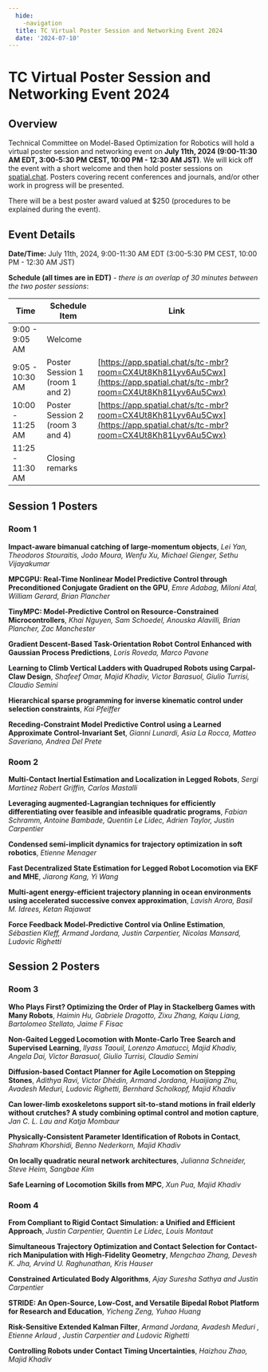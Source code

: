 ```yaml
---
  hide:
    -navigation
  title: TC Virtual Poster Session and Networking Event 2024
  date: '2024-07-10'
---
```


# TC Virtual Poster Session and Networking Event 2024

## Overview

Technical Committee on Model-Based Optimization for Robotics will hold a virtual poster session and networking event on **July 11th, 2024 (9:00-11:30 AM EDT, 3:00-5:30 PM CEST, 10:00 PM - 12:30 AM JST)**. We will kick off the event with a short welcome and then hold poster sessions on [spatial.chat](https://app.spatial.chat/s/tc-mbr?room=CX4Ut8Kh81Lyv6Au5Cwx). Posters covering recent conferences and journals, and/or other work in progress will be presented.

There will be a best poster award valued at $250 (procedures to be explained during the event).

## Event Details

**Date/Time:** July 11th, 2024, 9:00-11:30 AM EDT (3:00-5:30 PM CEST, 10:00 PM - 12:30 AM JST)

**Schedule (all times are in EDT)** - *there is an overlap of 30 minutes between the two poster sessions*:

| Time | Schedule Item | Link |
| ----------- | ----------- | ----------- |
| 9:00 - 9:05 AM | Welcome |  |
| 9:05 - 10:30 AM | Poster Session 1 (room 1 and 2) | [https://app.spatial.chat/s/tc-mbr?room=CX4Ut8Kh81Lyv6Au5Cwx](https://app.spatial.chat/s/tc-mbr?room=CX4Ut8Kh81Lyv6Au5Cwx) |
| 10:00 - 11:25 AM | Poster Session 2 (room 3 and 4) | [https://app.spatial.chat/s/tc-mbr?room=CX4Ut8Kh81Lyv6Au5Cwx](https://app.spatial.chat/s/tc-mbr?room=CX4Ut8Kh81Lyv6Au5Cwx) |
| 11:25 - 11:30 AM | Closing remarks | |

## Session 1 Posters

### Room 1

**Impact-aware bimanual catching of large-momentum objects**, *Lei Yan, Theodoros Stouraitis, João Moura, Wenfu Xu, Michael Gienger, Sethu Vijayakumar*

**MPCGPU: Real-Time Nonlinear Model Predictive Control through Preconditioned Conjugate Gradient on the GPU**, *Emre Adabag, Miloni Atal, William Gerard, Brian Plancher*

**TinyMPC: Model-Predictive Control on Resource-Constrained Microcontrollers**, *Khai Nguyen, Sam Schoedel, Anouska Alavilli, Brian Plancher, Zac Manchester*

**Gradient Descent-Based Task-Orientation Robot Control Enhanced with Gaussian Process Predictions**, *Loris Roveda, Marco Pavone*

**Learning to Climb Vertical Ladders with Quadruped Robots using Carpal-Claw Design**, *Shafeef Omar, Majid Khadiv, Victor Barasuol, Giulio Turrisi, Claudio Semini*

**Hierarchical sparse programming for inverse kinematic control under selection constraints**, *Kai Pfeiffer*

**Receding-Constraint Model Predictive Control using a Learned Approximate Control-Invariant Set**, *Gianni Lunardi, Asia La Rocca, Matteo Saveriano, Andrea Del Prete*

### Room 2

**Multi-Contact Inertial Estimation and Localization in Legged Robots**, *Sergi Martinez Robert Griffin, Carlos Mastalli*

**Leveraging augmented-Lagrangian techniques for efficiently differentiating over feasible and infeasible quadratic programs**, *Fabian Schramm, Antoine Bambade, Quentin Le Lidec, Adrien Taylor, Justin Carpentier*

**Condensed semi-implicit dynamics for trajectory optimization in soft robotics**, *Etienne Menager*

**Fast Decentralized State Estimation for Legged Robot Locomotion via EKF and MHE**, *Jiarong Kang, Yi Wang*

**Multi-agent energy-efficient trajectory planning in ocean environments using accelerated successive convex approximation**, *Lavish Arora, Basil M. Idrees, Ketan Rajawat*

**Force Feedback Model-Predictive Control via Online Estimation**, *Sébastien Kleff, Armand Jordana, Justin Carpentier, Nicolas Mansard, Ludovic Righetti*

## Session 2 Posters

### Room 3

**Who Plays First? Optimizing the Order of Play in Stackelberg Games with Many Robots**, *Haimin Hu, Gabriele Dragotto, Zixu Zhang, Kaiqu Liang, Bartolomeo Stellato, Jaime F Fisac*

**Non-Gaited Legged Locomotion with Monte-Carlo Tree Search and Supervised Learning**, *Ilyass Taouil, Lorenzo Amatucci, Majid Khadiv, Angela Dai, Victor Barasuol, Giulio Turrisi, Claudio Semini*

**Diffusion-based Contact Planner for Agile Locomotion on Stepping Stones**, *Adithya Ravi, Victor Dhédin, Armand Jordana, Huaijiang Zhu, Avadesh Meduri, Ludovic Righetti, Bernhard Scholkopf, Majid Khadiv*

**Can lower-limb exoskeletons support sit-to-stand motions in frail elderly without crutches? A study combining optimal control and motion capture**, *Jan C. L. Lau and Katja Mombaur*

**Physically-Consistent Parameter Identification of Robots in Contact**, *Shahram Khorshidi, Benno Nederkorn, Majid Khadiv*

**On locally quadratic neural network architectures**, *Julianna Schneider, Steve Heim, Sangbae Kim*

**Safe Learning of Locomotion Skills from MPC**, *Xun Pua, Majid Khadiv*

### Room 4

**From Compliant to Rigid Contact Simulation: a Unified and Efficient Approach**, *Justin Carpentier, Quentin Le Lidec, Louis Montaut*

**Simultaneous Trajectory Optimization and Contact Selection for Contact-rich Manipulation with High-Fidelity Geometry**, *Mengchao Zhang, Devesh K. Jha, Arvind U. Raghunathan, Kris Hauser*

**Constrained Articulated Body Algorithms**, *Ajay Suresha Sathya and Justin Carpentier*

**STRIDE: An Open-Source, Low-Cost, and Versatile Bipedal Robot Platform for Research and Education**, *Yicheng Zeng, Yuhao Huang*

**Risk-Sensitive Extended Kalman Filter**, *Armand Jordana, Avadesh Meduri , Etienne Arlaud , Justin Carpentier and Ludovic Righetti*

**Controlling Robots under Contact Timing Uncertainties**, *Haizhou Zhao, Majid Khadiv*
